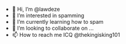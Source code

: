 - 👋 Hi, I’m @lawdeze
- 👀 I’m interested in spamming
- 🌱 I’m currently learning how to spam
- 💞️ I’m looking to collaborate on ...
- 📫 How to reach me ICQ @thekingisking101

<!---
lawdeze/lawdeze is a ✨ special ✨ repository because its `README.md` (this file) appears on your GitHub profile.
You can click the Preview link to take a look at your changes.
--->
